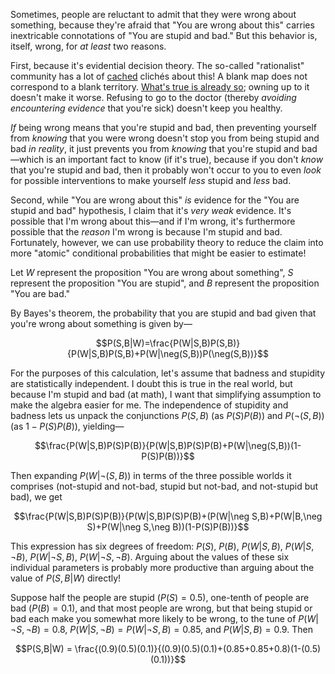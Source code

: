 Sometimes, people are reluctant to admit that they were wrong about something, because they're afraid that "You are wrong about this" carries inextricable connotations of "You are stupid and bad." But this behavior is, itself, wrong, for _at least_ two reasons.

First, because it's evidential decision theory. The so-called "rationalist" community has a lot of [cached](https://www.lesswrong.com/posts/2MD3NMLBPCqPfnfre/cached-thoughts) clichés about this! A blank map does not correspond to a blank territory. [What's true is already so](https://www.lesswrong.com/posts/HYWhKXRsMAyvRKRYz/you-can-face-reality); owning up to it doesn't make it worse. Refusing to go to the doctor (thereby _avoiding encountering evidence_ that you're sick) doesn't keep you healthy.

_If_ being wrong means that you're stupid and bad, then preventing yourself from _knowing_ that you were wrong doesn't stop you from being stupid and bad _in reality_, it just prevents you from _knowing_ that you're stupid and bad—which is an important fact to know (if it's true), because if you don't _know_ that you're stupid and bad, then it probably won't occur to you to even _look_ for possible interventions to make yourself _less_ stupid and _less_ bad.

Second, while "You are wrong about this" _is_ evidence for the "You are stupid and bad" hypothesis, I claim that it's _very weak_ evidence. It's possible that I'm wrong about this—and if I'm wrong, it's furthermore possible that the _reason_ I'm wrong is because I'm stupid and bad. Fortunately, however, we can use probability theory to reduce the claim into more "atomic" conditional probabilities that might be easier to estimate!

Let $W$ represent the proposition "You are wrong about something", $S$ represent the proposition "You are stupid", and $B$ represent the proposition "You are bad."

By Bayes's theorem, the probability that you are stupid and bad given that you're wrong about something is given by—

$$P(S,B|W)=\frac{P(W|S,B)P(S,B)}{P(W|S,B)P(S,B)+P(W|\neg(S,B))P(\neg(S,B))}$$

For the purposes of this calculation, let's assume that badness and stupidity are statistically independent. I doubt this is true in the real world, but because I'm stupid and bad (at math), I want that simplifying assumption to make the algebra easier for me. The independence of stupidity and badness lets us unpack the conjunctions $P(S,B)$ (as $P(S)P(B)$) and $P(\neg(S,B))$ (as $1-P(S)P(B)$), yielding—

$$\frac{P(W|S,B)P(S)P(B)}{P(W|S,B)P(S)P(B)+P(W|\neg(S,B))(1-P(S)P(B))}$$

Then expanding $P(W|\neg(S,B))$ in terms of the three possible worlds it comprises (not-stupid and not-bad, stupid but not-bad, and not-stupid but bad), we get

$$\frac{P(W|S,B)P(S)P(B)}{P(W|S,B)P(S)P(B)+(P(W|\neg S,B)+P(W|B,\neg S)+P(W|\neg S,\neg B))(1-P(S)P(B))}$$

This expression has six degrees of freedom: $P(S)$, $P(B)$, $P(W|S,B)$, $P(W|S, \neg B)$, $P(W|\neg S,B)$, $P(W|\neg S, \neg B)$. Arguing about the values of these six individual parameters is probably more productive than arguing about the value of $P(S,B|W)$ directly!

Suppose half the people are stupid ($P(S) = 0.5$), one-tenth of people are bad ($P(B) = 0.1$), and that most people are wrong, but that being stupid or bad each make you somewhat more likely to be wrong, to the tune of $P(W|\neg S, \neg B) = 0.8$, $P(W|S, \neg B) = P(W|\neg S,B) = 0.85$, and $P(W|S,B) = 0.9$. Then

$$P(S,B|W) = \frac{(0.9)(0.5)(0.1)}{(0.9)(0.5)(0.1)+(0.85+0.85+0.8)(1-(0.5)(0.1))}$$